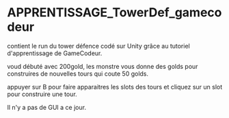 # APPRENTISSAGE_TowerDef_gamecodeur
contient le run du tower défence codé sur Unity grâce au tutoriel d'apprentissage de GameCodeur.

voud débuté avec 200gold, les monstre vous donne des golds pour construires de nouvelles tours qui coute 50 golds.

appuyer sur B pour faire apparaitres les slots des tours et cliquez sur un slot pour construire une tour.

Il n'y a pas de GUI a ce jour.
